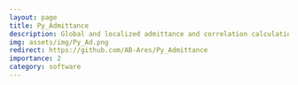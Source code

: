 ```yaml
---
layout: page
title: Py_Admittance
description: Global and localized admittance and correlation calculations for geophysics (Python)
img: assets/img/Py_Ad.png
redirect: https://github.com/AB-Ares/Py_Admittance
importance: 2
category: software
---
```

